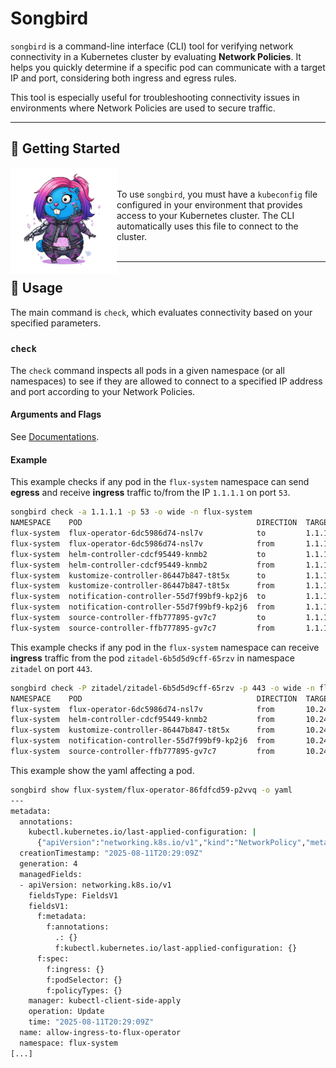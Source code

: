 # Songbird

`songbird` is a command-line interface (CLI) tool for verifying network connectivity in a Kubernetes cluster by evaluating **Network Policies**. It helps you quickly determine if a specific pod can communicate with a target IP and port, considering both ingress and egress rules.

This tool is especially useful for troubleshooting connectivity issues in environments where Network Policies are used to secure traffic.

---

## 🚀 Getting Started

<img align=left src="public/gopher-songbird.png" width="170vw" />

<br/><br/>
To use `songbird`, you must have a `kubeconfig` file configured in your environment that provides access to your Kubernetes cluster. The CLI automatically uses this file to connect to the cluster.
<br/><br/>

---

## 📖 Usage

The main command is `check`, which evaluates connectivity based on your specified parameters.

### `check`

The `check` command inspects all pods in a given namespace (or all namespaces) to see if they are allowed to connect to a specified IP address and port according to your Network Policies.

#### Arguments and Flags

See [Documentations](docs/songbird.md).

#### Example

This example checks if any pod in the `flux-system` namespace can send **egress** and receive **ingress** traffic to/from the IP `1.1.1.1` on port `53`.

```bash
songbird check -a 1.1.1.1 -p 53 -o wide -n flux-system                                                                                nix-shell
NAMESPACE    POD                                       DIRECTION  TARGET   PORT  NETWORK_POLICIES                                                                                STATUS
flux-system  flux-operator-6dc5986d74-nsl7v            to         1.1.1.1  53    flux-system/allow-egress, flux-system/allow-scraping, dmp/deny-all                              ALLOWED ✅
flux-system  flux-operator-6dc5986d74-nsl7v            from       1.1.1.1  53    flux-system/allow-egress, flux-system/allow-scraping, dmp/deny-all                              DENIED ❌
flux-system  helm-controller-cdcf95449-knmb2           to         1.1.1.1  53    flux-system/allow-egress, flux-system/allow-scraping, dmp/deny-all                              ALLOWED ✅
flux-system  helm-controller-cdcf95449-knmb2           from       1.1.1.1  53    flux-system/allow-egress, flux-system/allow-scraping, dmp/deny-all                              DENIED ❌
flux-system  kustomize-controller-86447b847-t8t5x      to         1.1.1.1  53    flux-system/allow-egress, flux-system/allow-scraping, dmp/deny-all                              ALLOWED ✅
flux-system  kustomize-controller-86447b847-t8t5x      from       1.1.1.1  53    flux-system/allow-egress, flux-system/allow-scraping, dmp/deny-all                              DENIED ❌
flux-system  notification-controller-55d7f99bf9-kp2j6  to         1.1.1.1  53    flux-system/allow-egress, flux-system/allow-scraping, flux-system/allow-webhooks, dmp/deny-all  ALLOWED ✅
flux-system  notification-controller-55d7f99bf9-kp2j6  from       1.1.1.1  53    flux-system/allow-egress, flux-system/allow-scraping, flux-system/allow-webhooks, dmp/deny-all  DENIED ❌
flux-system  source-controller-ffb777895-gv7c7         to         1.1.1.1  53    flux-system/allow-egress, flux-system/allow-scraping, dmp/deny-all                              ALLOWED ✅
flux-system  source-controller-ffb777895-gv7c7         from       1.1.1.1  53    flux-system/allow-egress, flux-system/allow-scraping, dmp/deny-all                              DENIED ❌
```

This example checks if any pod in the `flux-system` namespace can receive **ingress** traffic from the pod `zitadel-6b5d5d9cff-65rzv` in namespace `zitadel` on port `443`.

```bash
songbird check -P zitadel/zitadel-6b5d5d9cff-65rzv -p 443 -o wide -n flux-system -d ingress
NAMESPACE    POD                                       DIRECTION  TARGET      PORT  NETWORK_POLICIES                                                                                STATUS
flux-system  flux-operator-6dc5986d74-nsl7v            from       10.244.3.5  443   flux-system/allow-egress, flux-system/allow-scraping, dmp/deny-all                              DENIED ❌
flux-system  helm-controller-cdcf95449-knmb2           from       10.244.3.5  443   flux-system/allow-egress, flux-system/allow-scraping, dmp/deny-all                              DENIED ❌
flux-system  kustomize-controller-86447b847-t8t5x      from       10.244.3.5  443   flux-system/allow-egress, flux-system/allow-scraping, dmp/deny-all                              DENIED ❌
flux-system  notification-controller-55d7f99bf9-kp2j6  from       10.244.3.5  443   flux-system/allow-egress, flux-system/allow-scraping, flux-system/allow-webhooks, dmp/deny-all  ALLOWED ✅
flux-system  source-controller-ffb777895-gv7c7         from       10.244.3.5  443   flux-system/allow-egress, flux-system/allow-scraping, dmp/deny-all                              DENIED ❌
```

This example show the yaml affecting a pod.

```bash
songbird show flux-system/flux-operator-86fdfcd59-p2vvq -o yaml                                                                                                  nix-shell
---
metadata:
  annotations:
    kubectl.kubernetes.io/last-applied-configuration: |
      {"apiVersion":"networking.k8s.io/v1","kind":"NetworkPolicy","metadata":{"annotations":{},"name":"allow-ingress-to-flux-operator","namespace":"flux-system"},"spec":{"ingress":[{"from":[{"namespaceSelector":{"matchLabels":{"kubernetes.io/metadata.name":"ark"}},"podSelector":{"matchLabels":{"app.kubernetes.io/name":"island"}}}],"ports":[{"port":40,"protocol":"TCP"}]}],"podSelector":{"matchLabels":{"app.kubernetes.io/name":"flux-operator"}},"policyTypes":["Ingress"]}}
  creationTimestamp: "2025-08-11T20:29:09Z"
  generation: 4
  managedFields:
  - apiVersion: networking.k8s.io/v1
    fieldsType: FieldsV1
    fieldsV1:
      f:metadata:
        f:annotations:
          .: {}
          f:kubectl.kubernetes.io/last-applied-configuration: {}
      f:spec:
        f:ingress: {}
        f:podSelector: {}
        f:policyTypes: {}
    manager: kubectl-client-side-apply
    operation: Update
    time: "2025-08-11T20:29:09Z"
  name: allow-ingress-to-flux-operator
  namespace: flux-system
[...]
```
